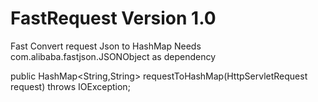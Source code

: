 # FastRequest Version 1.0
Fast Convert request Json to HashMap
Needs com.alibaba.fastjson.JSONObject as dependency

public HashMap<String,String> requestToHashMap(HttpServletRequest request) throws IOException;
